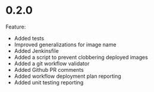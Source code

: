 # 0.2.0

Feature:
  * Added tests
  * Improved generalizations for image name
  * Added Jenkinsfile
  * Added a script to prevent clobbering deployed images
  * Added a git workflow validator
  * Added Github PR comments
  * Added workflow deployment plan reporting
  * Added unit testing reporting
